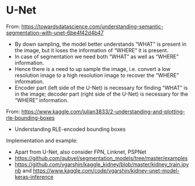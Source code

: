 # U-Net

From: https://towardsdatascience.com/understanding-semantic-segmentation-with-unet-6be4f42d4b47

- By down sampling, the model better understands “WHAT” is present in the image, but it loses the information of “WHERE” it is present.
- In case of segmentation we need both “WHAT” as well as “WHERE” information.
- Hence there is a need to up sample the image, i.e. convert a low resolution image to a high resolution image to recover the “WHERE” information.
- Encoder part (left side of the U-Net) is necessary for finding “WHAT” is in the image; decoder part (right side of the U-Net) is necessary for the “WHERE” information.

From: https://www.kaggle.com/julian3833/2-understanding-and-plotting-rle-bounding-boxes

- Understanding RLE-encoded bounding boxes

Implementation and example:

- Apart from U-Net, also consider FPN, Linknet, PSPNet
- https://github.com/qubvel/segmentation_models/tree/master/examples
- https://github.com/vgarshin/kaggle_kidney/blob/master/kidney_train.ipynb and https://www.kaggle.com/code/vgarshin/kidney-unet-model-keras-inference
